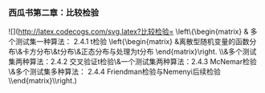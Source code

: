 ### 西瓜书第二章：比较检验 
![](http://latex.codecogs.com/svg.latex?比较检验= \\left\\\{\begin{matrix} & 多个测试集一种算法： 2.4.1 t检验 \left\{\begin{matrix} &离散型随机变量的函数分布\\&卡方分布\\&t分布\\&正态分布与处理为t分布 \end{matrix}\right. \\\\&多个测试集两种算法：2.4.2 交叉验证t检验\\&一个测试集两种算法：2.4.3 McNemar检验\\&多个测试集多种算法： 2.4.4 Friendman检验与Nemenyi后续检验\\\end{matrix}\\\right.)

